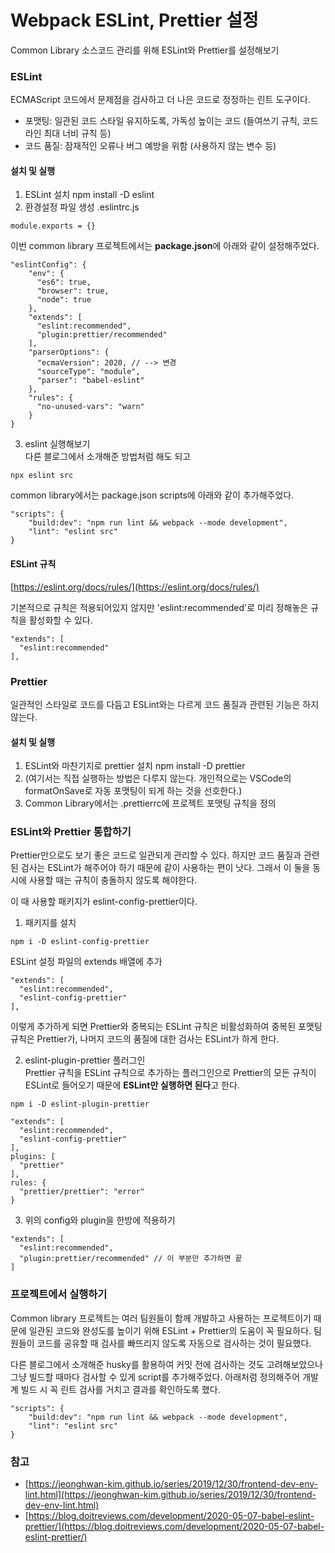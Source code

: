 # Webpack ESLint, Prettier 설정

Common Library 소스코드 관리를 위해 ESLint와 Prettier를 설정해보기

### ESLint

ECMAScript 코드에서 문제점을 검사하고 더 나은 코드로 정정하는 린트 도구이다.

* 포맷팅: 일관된 코드 스타일 유지하도록, 가독성 높이는 코드 \(들여쓰기 규칙, 코드 라인 최대 너비 규칙 등\)
* 코드 품질: 잠재적인 오류나 버그 예방을 위함 \(사용하지 않는 변수 등\)

#### 설치 및 실행

1. ESLint 설치 npm install -D eslint
2. 환경설정 파일 생성 .eslintrc.js

```text
module.exports = {}
```

이번 common library 프로젝트에서는 **package.json**에 아래와 같이 설정해주었다.

```text
"eslintConfig": {
	"env": {
      "es6": true,
      "browser": true,
      "node": true
    },
    "extends": [
      "eslint:recommended",
      "plugin:prettier/recommended"
    ],
    "parserOptions": {
      "ecmaVersion": 2020, // --> 변경
      "sourceType": "module",
      "parser": "babel-eslint"
    },
    "rules": {
      "no-unused-vars": "warn"
    }
}
```

3. eslint 실행해보기   
다른 블로그에서 소개해준 방법처럼 해도 되고

```text
npx eslint src
```

common library에서는 package.json scripts에 아래와 같이 추가해주었다.

```text
"scripts": {
    "build:dev": "npm run lint && webpack --mode development",
    "lint": "eslint src"
}
```

#### ESLint 규칙

[https://eslint.org/docs/rules/](https://eslint.org/docs/rules/)

기본적으로 규칙은 적용되어있지 않지만 'eslint:recommended'로 미리 정해놓은 규칙을 활성화할 수 있다.

```text
"extends": [
  "eslint:recommended"
],
```

### Prettier

일관적인 스타일로 코드를 다듬고 ESLint와는 다르게 코드 품질과 관련된 기능은 하지 않는다.

#### 설치 및 실행

1. ESLint와 마찬기지로 prettier 설치 npm install -D prettier
2. \(여기서는 직접 실행하는 방법은 다루지 않는다. 개인적으로는 VSCode의 formatOnSave로 자동 포맷팅이 되게 하는 것을 선호한다.\)
3. Common Library에서는 .prettierrc에 프로젝트 포맷팅 규칙을 정의

### ESLint와 Prettier 통합하기

Prettier만으로도 보기 좋은 코드로 일관되게 관리할 수 있다. 하지만 코드 품질과 관련된 검사는 ESLint가 해주어야 하기 때문에 같이 사용하는 편이 낫다. 그래서 이 둘을 동시에 사용할 때는 규칙이 충돌하지 않도록 해야한다.

이 때 사용할 패키지가 eslint-config-prettier이다.

1. 패키지를 설치

```text
npm i -D eslint-config-prettier
```

ESLint 설정 파일의 extends 배열에 추가

```text
"extends": [
  "eslint:recommended",
  "eslint-config-prettier"
],
```

이렇게 추가하게 되면 Prettier와 중복되는 ESLint 규칙은 비활성화하여 중복된 포맷팅 규칙은 Prettier가, 나머지 코드의 품질에 대한 검사는 ESLint가 하게 한다.

2. eslint-plugin-prettier 플러그인  
Prettier 규칙을 ESLint 규칙으로 추가하는 플러그인으로 Prettier의 모든 규칙이 ESLint로 들어오기 때문에 **ESLint만 실행하면 된다**고 한다.

```text
npm i -D eslint-plugin-prettier
```

```text
"extends": [
  "eslint:recommended",
  "eslint-config-prettier"
],
plugins: [
  "prettier"
],
rules: {
  "prettier/prettier": "error"
}
```

3. 위의 config와 plugin을 한방에 적용하기

```text
"extends": [
  "eslint:recommended",
  "plugin:prettier/recommended" // 이 부분만 추가하면 끝
]
```

### 프로젝트에서 실행하기

Common library 프로젝트는 여러 팀원들이 함께 개발하고 사용하는 프로젝트이기 때문에 일관된 코드와 완성도를 높이기 위해 ESLint + Prettier의 도움이 꼭 필요하다. 팀원들이 코드를 공유할 때 검사를 빠뜨리지 않도록 자동으로 검사하는 것이 필요했다.

다른 블로그에서 소개해준 husky를 활용하여 커밋 전에 검사하는 것도 고려해보았으나 그냥 빌드할 때마다 검사할 수 있게 script를 추가해주었다. 아래처럼 정의해주어 개발계 빌드 시 꼭 린트 검사를 거치고 결과를 확인하도록 했다.

```text
"scripts": {
    "build:dev": "npm run lint && webpack --mode development",
    "lint": "eslint src"
}
```



### 참고

* [https://jeonghwan-kim.github.io/series/2019/12/30/frontend-dev-env-lint.html](https://jeonghwan-kim.github.io/series/2019/12/30/frontend-dev-env-lint.html)
* [https://blog.doitreviews.com/development/2020-05-07-babel-eslint-prettier/](https://blog.doitreviews.com/development/2020-05-07-babel-eslint-prettier/)



